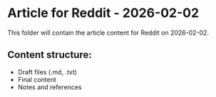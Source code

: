 # Article for Reddit - 2026-02-02

This folder will contain the article content for Reddit on 2026-02-02.

## Content structure:
- Draft files (.md, .txt)
- Final content
- Notes and references
